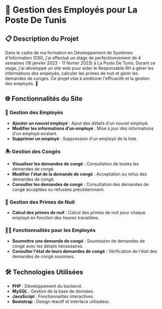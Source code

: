# 🚀 **Gestion des Employés pour La Poste De Tunis**

## 📋 **Description du Projet**

Dans le cadre de ma formation en Développement de Systèmes d'Information (DSI), j'ai effectué un stage de perfectionnement de 4 semaines (16 janvier 2023 - 11 février 2023) à La Poste De Tunis. Durant ce stage, j'ai développé un site web pour aider le Responsable RH à gérer les informations des employés, calculer les primes de nuit et gérer les demandes de congés. Ce projet vise à améliorer l'efficacité et la gestion des employés. 🌟

## 🌐 **Fonctionnalités du Site**

### 👥 **Gestion des Employés**
- **Ajouter un nouvel employé** : Ajout des détails d'un nouvel employé.
- **Modifier les informations d’un employé** : Mise à jour des informations d'un employé existant.
- **Supprimer un employé** : Suppression d'un employé de la liste.

### 🏝️ **Gestion des Congés**
- **Visualiser les demandes de congé** : Consultation de toutes les demandes de congé.
- **Modifier l'état de la demande de congé** : Acceptation ou refus des demandes de congé.
- **Consulter les demandes de congé** : Consultation des demandes de congé acceptées ou refusées précédemment.

### 🌙 **Gestion des Primes de Nuit**
- **Calcul des primes de nuit** : Calcul des primes de nuit pour chaque employé en fonction des heures travaillées.

### 🧑‍💼 **Fonctionnalités pour les Employés**
- **Soumettre une demande de congé** : Soumission de demandes de congé avec les détails nécessaires.
- **Consulter l'état de leurs demandes de congé** : Vérification de l'état des demandes de congé soumises.

## 🛠️ **Technologies Utilisées**
- **PHP** : Développement du backend.
- **MySQL** : Gestion de la base de données.
- **JavaScript** : Fonctionnalités interactives.
- **Bootstrap** : Design réactif et interface utilisateur.
